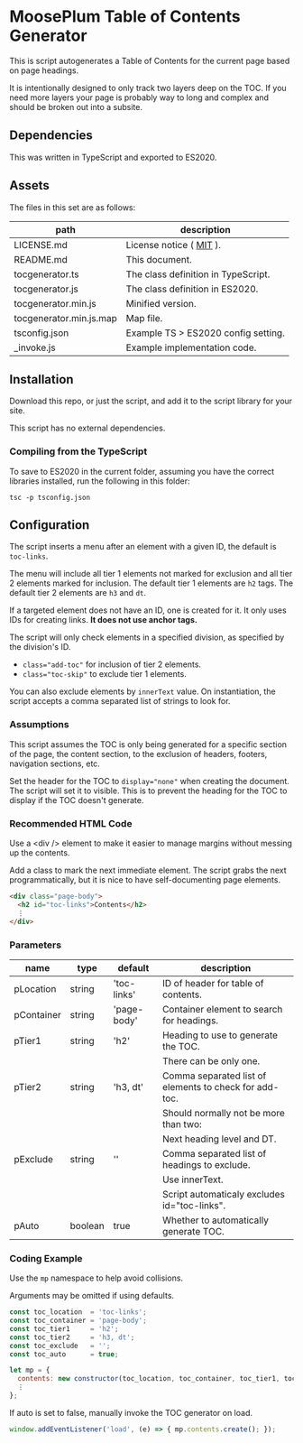 # MoosePlum Table of Contents Generator

This is script autogenerates a Table of Contents for the current page based on page headings.

It is intentionally designed to only track two layers deep on the TOC. If you need more layers your page is probably way to long and complex and should be broken out into a subsite.

## Dependencies

This was written in TypeScript and exported to ES2020.

## Assets

The files in this set are as follows:

| path                    | description                                        |
| ----------------------- | -------------------------------------------------- |
| LICENSE.md              | License notice ( [MIT](https://mit-license.org) ). |
| README.md               | This document.                                     |
| tocgenerator.ts         | The class definition in TypeScript.                |
| tocgenerator.js         | The class definition in ES2020.                    |
| tocgenerator.min.js     | Minified version.                                  |
| tocgenerator.min.js.map | Map file.                                          |
| tsconfig.json           | Example TS > ES2020 config setting.                |
| _invoke.js              | Example implementation code.                       |

## Installation

Download this repo, or just the script, and add it to the script library for your site.

This script has no external dependencies.

### Compiling from the TypeScript

To save to ES2020 in the current folder, assuming you have the correct libraries installed, run the following in this folder:

`tsc -p tsconfig.json`

## Configuration

The script inserts a menu after an element with a given ID, the default is `toc-links`.

The menu will include all tier 1 elements not marked for exclusion and all tier 2 elements marked for inclusion. The default tier 1 elements are `h2` tags. The default tier 2 elements are `h3` and `dt`.

If a targeted element does not have an ID, one is created for it. It only uses IDs for creating links. **It does not use anchor tags.**

The script will only check elements in a specified division, as specified by the division's ID.

- `class="add-toc"` for inclusion of tier 2 elements.
- `class="toc-skip"` to exclude tier 1 elements.

You can also exclude elements by `innerText` value. On instantiation, the script accepts a comma separated list of strings to look for.

### Assumptions

This script assumes the TOC is only being generated for a specific section of the page, the content section, to the exclusion of headers, footers, navigation sections, etc.

Set the header for the TOC to `display="none"` when creating the document. The script will set it to visible. This is to prevent the heading for the TOC to display if the TOC doesn't generate.

### Recommended HTML Code

Use a &lt;div /&gt; element to make it easier to manage margins without messing up the contents.

Add a class to mark the next immediate element. The script grabs the next programmatically, but it is nice to have self-documenting page elements.

```html
<div class="page-body">
  <h2 id="toc-links">Contents</h2>
  ⋮
</div>
```

### Parameters

| name       | type    | default     | description                                            |
| ---------- | ------- | ----------- | ------------------------------------------------------ |
| pLocation  | string  | 'toc-links' | ID of header for table of contents.                    |
| pContainer | string  | 'page-body' | Container element to search for headings.              |
| pTier1     | string  | 'h2'        | Heading to use to generate the TOC.                    |
|            |         |             | There can be only one.                                 |
| pTier2     | string  | 'h3, dt'    | Comma separated list of elements to check for add-toc. |
|            |         |             | Should normally not be more than two:                  |
|            |         |             | Next heading level and DT.                             |
| pExclude   | string  | ''          | Comma separated list of headings to exclude.           |
|            |         |             | Use innerText.                                         |
|            |         |             | Script automaticaly excludes id="toc-links".           |
| pAuto      | boolean | true        | Whether to automatically generate TOC.                 |

### Coding Example

Use the `mp` namespace to help avoid collisions.

Arguments may be omitted if using defaults.

```js
const toc_location  = 'toc-links';
const toc_container = 'page-body';
const toc_tier1     = 'h2';
const toc_tier2     = 'h3, dt';
const toc_exclude   = '';
const toc_auto      = true;

let mp = {
  contents: new constructor(toc_location, toc_container, toc_tier1, toc_tier2, toc_exclude, toc_auto),
  ⋮
};
```

If auto is set to false, manually invoke the TOC generator on load.

```js
window.addEventListener('load', (e) => { mp.contents.create(); });
```
